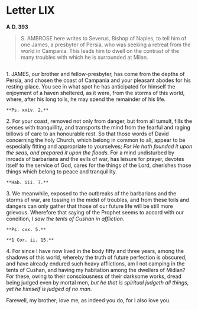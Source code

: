 # Letter LIX
**A.D. 393**

> S. AMBROSE here writes to Severus, Bishop of Naples, to tell him
> of one James, a presbyter of Persia, who was seeking a retreat
> from the world in Campania. This leads him to dwell on the
> contrast of the many troubles with which he is surrounded at
> Milan.

```{centered} AMBROSE TO SEVERUS, BISHOP
```

1\. JAMES, our brother and fellow-presbyter, has come from the depths of
Persia, and chosen the coast of Campania and your pleasant abodes for
his resting-place. You see in what spot he has anticipated for himself
the enjoyment of a haven sheltered, as it were, from the storms of this
world, where, after his long toils, he may spend the remainder of his
life.

```{margin}
**Ps. xxiv. 2.**
```

2\. For your coast, removed not only from danger, but from all tumult,
fills the senses with tranquillity, and transports the mind from the
fearful and raging billows of care to an honourable rest. So that those
words of David concerning the holy Church, which belong in common to
all, appear to be especially fitting and appropriate to yourselves;
_For He hath founded it upon the seas, and prepared it upon the floods_.
For a mind undisturbed by inroads of barbarians and the evils of war,
has leisure for prayer, devotes itself to the service of God, cares for
the things of the Lord, cherishes those things which belong to peace
and tranquillity.

```{margin}
**Hab. iii. 7.**
```

3\. We meanwhile, exposed to the outbreaks of the barbarians and the
storms of war, are tossing in the midst of troubles, and from these
toils and dangers can only gather that those of our future life will
be still more grievous. Wherefore that saying of the Prophet seems to
accord with our condition, _I saw the tents of Cushan in affliction_.

```{margin}
**Ps. cxx. 5.**

**1 Cor. ii. 15.**
```

4\. For since I have now lived in the body fifty and three years, among
the shadows of this world, whereby the truth of future perfection is
obscured, and have already endured such heavy afflictions, am I not
camping in the tents of Cushan, and having my habitation among the
dwellers of Midian? For these, owing to their consciousness of their
darksome works, dread being judged even by mortal men, _but he that is
spiritual judgeth all things, yet he himself is judged of no man_.

Farewell, my brother; love me, as indeed you do, for I also love you.

